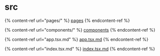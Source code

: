 # src

{% content-ref url="pages/" %}
[pages](pages/)
{% endcontent-ref %}

{% content-ref url="components/" %}
[components](components/)
{% endcontent-ref %}

{% content-ref url="app.tsx.md" %}
[app.tsx.md](app.tsx.md)
{% endcontent-ref %}

{% content-ref url="index.tsx.md" %}
[index.tsx.md](index.tsx.md)
{% endcontent-ref %}
